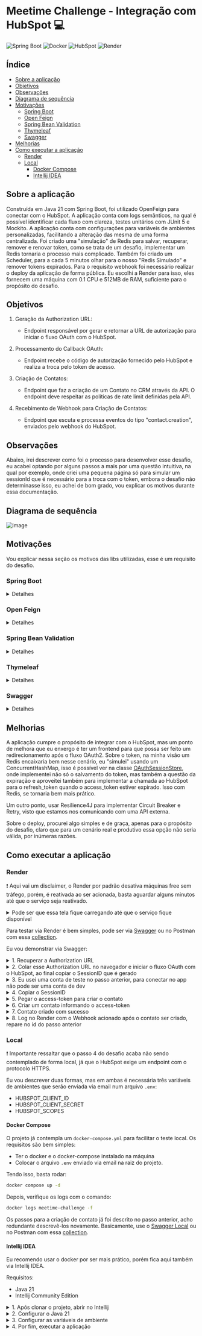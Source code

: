 # Meetime Challenge - Integração com HubSpot :computer:

![Spring Boot](https://img.shields.io/badge/Spring%20Boot-6DB33F.svg?style=for-the-badge&logo=Spring-Boot&logoColor=white)
![Docker](https://img.shields.io/badge/Docker-2496ED.svg?style=for-the-badge&logo=Docker&logoColor=white)
![HubSpot](https://img.shields.io/badge/HubSpot-FF7A59.svg?style=for-the-badge&logo=HubSpot&logoColor=white)
![Render](https://img.shields.io/badge/Render-000000.svg?style=for-the-badge&logo=Render&logoColor=white)

## Índice

- [Sobre a aplicação](#sobre-a-aplicação)
- [Objetivos](#objetivos)
- [Observações](#observações)
- [Diagrama de sequência](#diagrama-de-sequência)
- [Motivações](#motivações)
  - [Spring Boot](#spring-boot)
  - [Open Feign](#open-feign)
  - [Spring Bean Validation](#spring-bean-validation)
  - [Thymeleaf](#thymeleaf)
  - [Swagger](#swagger)
- [Melhorias](#melhorias)
- [Como executar a aplicação](#como-executar-a-aplicação)
  - [Render](#render)
  - [Local](#local)
    - [Docker Compose](#docker-compose)
    - [Intellij IDEA](#intellij-idea)


## Sobre a aplicação

Construída em Java 21 com Spring Boot, foi utilizado OpenFeign para conectar com o HubSpot. A aplicação conta com logs semânticos, na qual é possível identificar cada fluxo com
clareza, testes unitários com JUnit 5 e Mockito. A aplicação conta com configurações para variáveis de ambientes personalizadas, facilitando a alteração das mesma de uma forma centralizada. Foi criado uma "simulação" de Redis para salvar, recuperar, remover e renovar token, como se trata de um desafio, implementar um Redis tornaria o processo mais complicado. Também foi criado um Scheduler, para a cada 5 minutos olhar para o nosso "Redis Simulado" e remover tokens expirados. Para o requisito webhook foi necessário realizar o deploy da aplicação de forma pública. Eu escolhi a Render para isso, eles fornecem uma máquina com 0.1 CPU e 512MB de RAM, suficiente para o propósito do desafio.

## Objetivos

1. Geração da Authorization URL:
    - Endpoint responsável por gerar e retornar a URL de autorização para iniciar o fluxo OAuth com o HubSpot.

2. Processamento do Callback OAuth:
    - Endpoint recebe o código de autorização fornecido pelo HubSpot e realiza a troca pelo token de acesso.

3. Criação de Contatos:
    - Endpoint que faz a criação de um Contato no CRM através da API. O endpoint deve respeitar as políticas de rate limit definidas pela API.

4. Recebimento de Webhook para Criação de Contatos:
    - Endpoint que escuta e processa eventos do tipo "contact.creation", enviados pelo webhook do HubSpot.

## Observações

Abaixo, irei descrever como foi o processo para desenvolver esse desafio, eu acabei optando por alguns passos a mais por uma questão intuitiva, na qual por exemplo, onde criei uma pequena página só
para simular um sessionId que é necessário para a troca com o token, embora o desafio não determinasse isso, eu achei de bom grado, vou explicar os motivos durante essa documentação.

## Diagrama de sequência

![image](https://github.com/user-attachments/assets/064f4000-38b0-4350-92e4-527719529f26)

## Motivações

Vou explicar nessa seção os motivos das libs utilizadas, esse é um requisito do desafio.

### Spring Boot
<details>
  <summary>Detalhes</summary>
</br>
  <p>O motivo é bem simples, como trabalho com Spring Boot há alguns anos, era a decisão mais assertiva dado o timebox curto para entrega do desafio.
  </p>
</details>

### Open Feign
<details>
  <summary>Detalhes</summary>
</br>
  <p>Precisava de um client HTTP para comunicar com o HubSpot, o OpenFeign é simples, declarativo e fácil de usar, não é tão verboso quanto o RestTemplate e facilita os testes.
  </p>
</details>

### Spring Bean Validation
<details>
  <summary>Detalhes</summary>
</br>
  <p>Uma necessidade para validar DTOs de entrada, e no caso do desafio, era necessário, pois precisamos validar o contato que vamos criar.
  </p>
</details>

### Thymeleaf
<details>
  <summary>Detalhes</summary>
</br>
  <p>Aqui um ponto que talvez não era necessário, mas... Como não temos um frontend, e eu queria um fluxo que o access_token não ficasse exposto na tela do
    navegador, então simulei um session_id usando UUID nessa troca do code pelo access_token com HubSpot. O token por si só é salvo em um ConcurrentHashMap(também
    vou contar o porquê logo abaixo, mas basicamente era para "simular" um Redis) e
    é recuperado pelo endpoint do access_token ao informar o session_id.
  </p>
</details>

### Swagger
<details>
  <summary>Detalhes</summary>
</br>
  <p>Acredito que esse seja autoexplicativo, mas é um requisito que julgo indispensável em qualquer projeto que lida com APIs Rest visando a documentação dos endpoints.
  </p>
</details>

## Melhorias

A aplicação cumpre o propósito de integrar com o HubSpot, mas um ponto de melhora que eu enxergo é ter um frontend para que possa ser feito um redirecionamento após o fluxo OAuth2. Sobre o token, na minha visão um Redis encaixaria bem nesse cenário, eu "simulei" usando um ConcurrentHashMap, isso é possível ver na classe [OAuthSessionStore](https://github.com/paulovieirajr/meetime-challenge/blob/main/src/main/java/com/github/paulovieirajr/meetime/token/OAuthSessionStore.java), onde implementei não só o
salvamento do token, mas também a questão da expiração e aproveitei também para implementar a chamada ao HubSpot para o refresh_token quando o access_token estiver expirado. Isso com Redis, se tornaria bem mais prático.

Um outro ponto, usar Resilience4J para implementar Circuit Breaker e Retry, visto que estamos nos comunicando com uma API externa.

Sobre o deploy, procurei algo simples e de graça, apenas para o propósito do desafio, claro que para um cenário real e produtivo essa opção não seria válida, por inúmeras razões.

## Como executar a aplicação

### Render

:heavy_exclamation_mark: Aqui vai um disclaimer, o Render por padrão desativa máquinas free sem tráfego, porém, é reativada ao ser acionada, basta aguardar alguns minutos até que o serviço seja reativado.

<details>
<summary>Pode ser que essa tela fique carregando até que o serviço fique disponível</summary>
  
![image](https://github.com/user-attachments/assets/b8175c94-acb4-4f53-bc3b-4d47afe8be51)

</details>

Para testar via Render é bem simples, pode ser via [Swagger](https://meetime-challenge-ybpb.onrender.com/swagger-ui/index.html) ou no Postman com essa [collection](https://github.com/user-attachments/files/19968674/Meetime.-.HubSpot.postman_collection.json).

Eu vou demonstrar via Swagger:

<details>
<summary>1. Recuperar a Authorization URL</summary>

![image](https://github.com/user-attachments/assets/aa4509b0-bb23-43d0-9b5a-f955a221b4e0)

</details>

<details>
<summary>2. Colar esse Authorization URL no navegador e iniciar o fluxo OAuth com o HubSpot, ao final copiar o SessionID que é gerado</summary>
</br>
Um ponto importante, caso não tenha uma conta no HubSpot, deverá ser criada para realizar o fluxo, eu realizei o teste usando uma conta fictícia de empresa e a minha conta de teste associada ao app.
</br>
  
![image](https://github.com/user-attachments/assets/58c296e5-3eec-4380-9aef-b801d0453d1f)

</details>

<details>
<summary>3. Eu usei uma conta de teste no passo anterior, para conectar no app não pode ser uma conta de dev</summary>
</br>
![image](https://github.com/user-attachments/assets/eb3f9bc2-6934-491b-b554-ab4429e05b14)

</details>

<details>
<summary>4. Copiar o SessionID</summary>
</br>
  
![image](https://github.com/user-attachments/assets/cca4855a-03a2-4ea2-a719-35c7dbcfc030)

</details>

<details>
<summary>5. Pegar o access-token para criar o contato</summary>
</br>
  
![image](https://github.com/user-attachments/assets/7e370332-8250-4c4f-9425-39869e5303f5)

</details>

<details>
<summary>6. Criar um contato informando o access-token</summary>
</br>
É possível criar um contato com a seguinte estrutura, onde apenas email e firstname são obrigatórios:

```json
{
  "email": "string",
  "firstname": "string",
  "lastname": "string",
  "phone": "string",
  "company": "string",
  "website": "string",
  "lifecyclestage": "string"
}
```

Como a Swagger UI tem um bug quando declaramos o header como Authorization, devemos informar o access-token no cadeado, caso contrário não vai funcionar.
![image](https://github.com/user-attachments/assets/a362d5aa-c1ef-4075-bceb-63fd39e5e3f2)

)

</details>

<details>
<summary>7. Contato criado com sucesso</summary>
</br>
Caso necessário, também é possível visualizar o contato criado pela UI da plataforma do HubSpot.

![image](https://github.com/user-attachments/assets/84457187-3fb3-45cc-967a-fc54564ffee1)

</details>

<details>
<summary>8. Log no Render com o Webhook acionado após o contato ser criado, repare no id do passo anterior</summary>
</br>
Aqui, eu só recupero o evento que o HubSpot envia e realizo um log simples para evidência.

![image](https://github.com/user-attachments/assets/002ccd15-9455-4d89-a73e-0fc264e0e6a9)

</details>

### Local

:heavy_exclamation_mark: Importante ressaltar que o passo 4 do desafio acaba não sendo contemplado de forma local, já que o HubSpot exige um endpoint com o protocolo HTTPS.

Eu vou descrever duas formas, mas em ambas é necessária três variáveis de ambientes que serão enviada via email num arquivo ```.env```:

- HUBSPOT_CLIENT_ID
- HUBSPOT_CLIENT_SECRET
- HUBSPOT_SCOPES

#### Docker Compose

O projeto já contempla um ```docker-compose.yml``` para facilitar o teste local. Os requisitos são bem simples:

- Ter o docker e o docker-compose instalado na máquina
- Colocar o arquivo ```.env``` enviado via email na raiz do projeto.

Tendo isso, basta rodar:

```bash
docker compose up -d
```

Depois, verifique os logs com o comando:

```bash
docker logs meetime-challenge -f
```

Os passos para a criação de contato já foi descrito no passo anterior, acho redundante descrevê-los novamente. 
Basicamente, use o [Swagger Local](http://localhost:8080/swagger-ui/index.html) ou no Postman com essa [collection](https://github.com/user-attachments/files/19968674/Meetime.-.HubSpot.postman_collection.json).

#### Intellij IDEA

Eu recomendo usar o docker por ser mais prático, porém fica aqui também via Intellij IDEA.

Requisitos:

- Java 21
- Intellij Community Edition

</details>

<details>
<summary>1. Após clonar o projeto, abrir no Intellij</summary>
</br>
  
Buscar o três pontinhos no canto superior e clicar em ```Project Structure```

![image](https://github.com/user-attachments/assets/0f999352-a833-44f1-ba23-c4f1b21fc897)

</details>

<details>
<summary>2. Configurar o Java 21</summary>
</br>
  
![image](https://github.com/user-attachments/assets/20e91fb0-a7b5-483f-a486-21d13831fa74)

</details>

<details>
<summary>3. Configurar as variáveis de ambiente</summary>
</br>
  
Utilizar a seguinte string, substituindo apenas os placeholders ```XXXXXX``` para as três variáveis de ambiente necessárias:

```plaintext
HUBSPOT_CLIENT_ID=XXXXXX;HUBSPOT_CLIENT_SECRET=XXXXXX;HUBSPOT_SCOPES=XXXXXX;SPRING_PROFILES_ACTIVE=LOCAL
```

Para acessar essa configuração, clique ```Shift + Shift``` e escreva ```Run Debug``` e clique em ```Edit Configurations```:

![image](https://github.com/user-attachments/assets/342052a5-deff-4980-abb2-3680c1ebac4e)

Configure a aplicação, da seguinte forma, e colocando a string com as variáveis de ambiente em ```Environment variables```:

![image](https://github.com/user-attachments/assets/caa2a214-d9cf-4804-b66e-5dad26d8fb1e)

</details>

<details>
<summary>4. Por fim, executar a aplicação</summary>
</br>

Assim como no Docker, basta fazer os testes via [Swagger Local](http://localhost:8080/swagger-ui/index.html) ou no Postman com essa [collection](https://github.com/user-attachments/files/19968674/Meetime.-.HubSpot.postman_collection.json).
  
</details>
